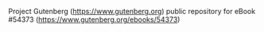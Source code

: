 Project Gutenberg (https://www.gutenberg.org) public repository for
eBook #54373 (https://www.gutenberg.org/ebooks/54373)
